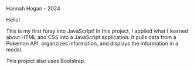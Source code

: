 Hannah Hogan - 2024

Hello!

This is my first foray into JavaScript!
In this project, I applied what I learned about HTML and CSS into a JavaScript application. It pulls data from a Pokemon API, organzizes information, and displays the information in a modal.

This project also uses Bootstrap.

